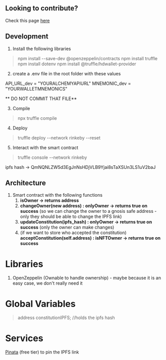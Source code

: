 ## Looking to contribute?

Check this page [here](https://citydao.notion.site/Constitution-Contract-ad371dcb39644ae6b8b2b4451e92d296) 


## Development

1. Install the following libraries

> npm install --save-dev @openzeppelin/contracts
> npm install truffle
> npm install dotenv
> npm install @truffle/hdwallet-provider


2. create a .env file in the root folder with these values

API_URL_dev = "YOURALCHEMYAPIURL"
MNEMONIC_dev = "YOURWALLETMNEMONICS"

** DO NOT COMMIT THAT FILE**

3. Compile

> npx truffle compile

4. Deploy

> truffle deploy --network rinkeby --reset

5. Interact with the smart contract

> truffle console --network rinkeby

ipfs hash -> QmNQNLZW5d3EgJnNsHDjVLB9Yjai8sTaXSUn3LS1uV2baJ


## Architecture

1. Smart contract with the following functions
    1. **isOwner → returns address**
    2. **changeOwner(new address) : onlyOwner → returns true on success** (so we can change the owner to a gnosis safe address - only they should be able to change the IPFS link)
    3. **updateConstitution(ipfs_hash) : onlyOwner → returns true on success** (only the owner can make changes)
    4. (if we want to store who accepted the constitution) **acceptConstitution(self.address) : isNFTOwner → returns true on success**

# Libraries

1. OpenZeppelin (Ownable to handle ownership) - maybe because it is an easy case, we don't really need it

# Global Variables

> address constitutionIPFS; //holds the ipfs hash

# Services

[Pinata](https://www.pinata.cloud/) (free tier) to pin the IPFS link